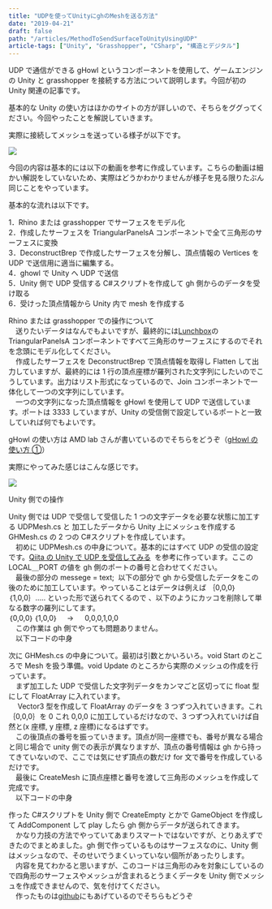 ```yaml
---
title: "UDPを使ってUnityにghのMeshを送る方法"
date: "2019-04-21"
draft: false
path: "/articles/MethodToSendSurfaceToUnityUsingUDP"
article-tags: ["Unity", "Grasshopper", "CSharp", "構造とデジタル"]
---
```


UDP で通信ができる gHowl というコンポーネントを使用して、ゲームエンジンの Unity と grasshopper を接続する方法について説明します。今回が初の Unity 関連の記事です。

基本的な Unity の使い方はほかのサイトの方が詳しいので、そちらをググってください。今回やったことを解説していきます。

実際に接続してメッシュを送っている様子が以下です。

[![](https://3.bp.blogspot.com/-JOQY2UbklfQ/XLv1YDUcymI/AAAAAAAABn8/KnFXduxbYJIIJB2PiRUt7_a1uUJY9VxwQCLcBGAs/s640/test.gif)](https://3.bp.blogspot.com/-JOQY2UbklfQ/XLv1YDUcymI/AAAAAAAABn8/KnFXduxbYJIIJB2PiRUt7_a1uUJY9VxwQCLcBGAs/s1600/test.gif)

今回の内容は基本的には以下の動画を参考に作成しています。こちらの動画は細かい解説をしていないため、実際はどうかわかりませんが様子を見る限りたぶん同じことをやっています。

基本的な流れは以下です。

1．Rhino または grasshopper でサーフェスをモデル化  
2．作成したサーフェスを TriangularPanelsA コンポーネントで全て三角形のサーフェスに変換  
3．DeconstructBrep で作成したサーフェスを分解し、頂点情報の Vertices を UDP で送信用に適当に編集する。  
4．ghowl で Unity へ UDP で送信  
5．Unity 側で UDP 受信する C#スクリプトを作成して gh 側からのデータを受け取る  
6．受けった頂点情報から Unity 内で mesh を作成する

Rhino または grasshopper での操作について  
　送りたいデータはなんでもよいですが、最終的には[Lunchbox](https://www.food4rhino.com/app/lunchbox)の TriangularPanelsA コンポーネントですべて三角形のサーフェスにするのでそれを念頭にモデル化してください。  
　作成したサーフェスを DeconstructBrep で頂点情報を取得し Flatten して出力していますが、最終的には 1 行の頂点座標が羅列された文字列にしたいのでこうしています。出力はリスト形式になっているので、Join コンポーネントで一体化して一つの文字列にしています。  
　一つの文字列になった頂点情報を gHowl を使用して UDP で送信しています。ポートは 3333 していますが、Unity の受信側で設定しているポートと一致していれば何でもよいです。

gHowl の使い方は AMD lab さんが書いているのでそちらをどうぞ（[gHowl の使い方 ①](https://amdlaboratory.com/amdblog/grasshopperghowl%E3%81%AE%E4%BD%BF%E3%81%84%E6%96%B9%E2%91%A0/)）

実際にやってみた感じはこんな感じです。

[![](https://2.bp.blogspot.com/-BXztLgMM4IY/XLv-X12LIjI/AAAAAAAABoc/b8aorXbARWM2px5dLCJiOQylAnaihNCCQCLcBGAs/s640/%25E3%2582%25AD%25E3%2583%25A3%25E3%2583%2597%25E3%2583%2581%25E3%2583%25A3.PNG)](https://2.bp.blogspot.com/-BXztLgMM4IY/XLv-X12LIjI/AAAAAAAABoc/b8aorXbARWM2px5dLCJiOQylAnaihNCCQCLcBGAs/s1600/%25E3%2582%25AD%25E3%2583%25A3%25E3%2583%2597%25E3%2583%2581%25E3%2583%25A3.PNG)

Unity 側での操作

Unity 側では UDP で受信して受信した 1 つの文字データを必要な状態に加工する UDPMesh.cs と 加工したデータから Unity 上にメッシュを作成する GHMesh.cs の 2 つの C#スクリプトを作成しています。  
　初めに UDPMesh.cs の中身について。基本的にはすべて UDP の受信の設定です。[Qiita の Unity で UDP を受信してみる](https://qiita.com/nenjiru/items/8fa8dfb27f55c0205651)  を参考に作っています。ここの LOCAL＿PORT の値を gh 側のポートの番号と合わせてください。  
　最後の部分の messege = text;  以下の部分で gh から受信したデータをこの後のために加工しています。やっていることはデータは例えば ｛0,0,0｝｛1,0,0｝..... といった形で送られてくるので 、以下のようにカッコを削除して単なる数字の羅列にしてます。  
｛0,0,0｝｛1,0,0｝　 → 　 0,0,0,1,0,0  
　この作業は gh 側でやっても問題ありません。  
　以下コードの中身

次に GHMesh.cs の中身について。最初は引数とかいろいろ。void Start のところで Mesh を扱う準備。void Update のところから実際のメッシュの作成を行っています。  
　まず加工した UDP で受信した文字列データをカンマごと区切ってに float 型にして FloatArray に入れています。  
　 Vector3 型を作成して FloatArray のデータを 3 つずつ入れていきます。これ｛0,0,0｝を 0 これ 0,0,0 に加工しているだけなので、3 つずつ入れていけば自然と(x 座標, y 座標, z 座標)になるはずです。  
　この後頂点の番号を振っていきます。頂点が同一座標でも、番号が異なる場合と同じ場合で unity 側での表示が異なりますが、頂点の番号情報は gh から持ってきていないので、ここでは気にせず頂点の数だけ for 文で番号を作成しているだけです。  
　最後に CreateMesh に頂点座標と番号を渡して三角形のメッシュを作成して完成です。  
　以下コードの中身

作った C#スクリプトを Unity 側で CreateEmpty とかで GameObject を作成して AddComponent して play したら gh 側からデータが送られてきます。  
　かなり力技の方法でやっていてあまりスマートではないですが、とりあえずできたのでまとめました。gh 側で作っているものはサーフェスなのに、Unity 側はメッシュなので、そのせいでうまくいっていない個所があったりします。  
　内容を見てわかると思いますが、このコードは三角形のみを対象にしているので四角形のサーフェスやメッシュが含まれるとうまくデータを Unity 側でメッシュを作成できませんので、気を付けてください。  
　作ったものは[github](https://github.com/hrntsm/UnityGH)にもあげているのでそちらもどうぞ
